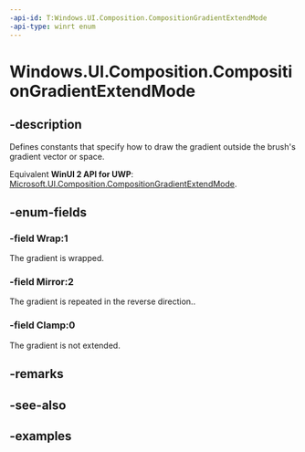 ```yaml
---
-api-id: T:Windows.UI.Composition.CompositionGradientExtendMode
-api-type: winrt enum
---
```


<!-- Enumeration syntax.
public enum CompositionGradientExtendMode : int 
-->

# Windows.UI.Composition.CompositionGradientExtendMode

## -description

Defines constants that specify how to draw the gradient outside the brush's gradient vector or space.

Equivalent **WinUI 2 API for UWP**: [Microsoft.UI.Composition.CompositionGradientExtendMode](/windows/winui/api/microsoft.ui.composition.compositiongradientextendmode).

## -enum-fields
### -field Wrap:1

The gradient is wrapped.

### -field Mirror:2

The gradient is repeated in the reverse direction..

### -field Clamp:0

The gradient is not extended.

## -remarks

## -see-also

## -examples

